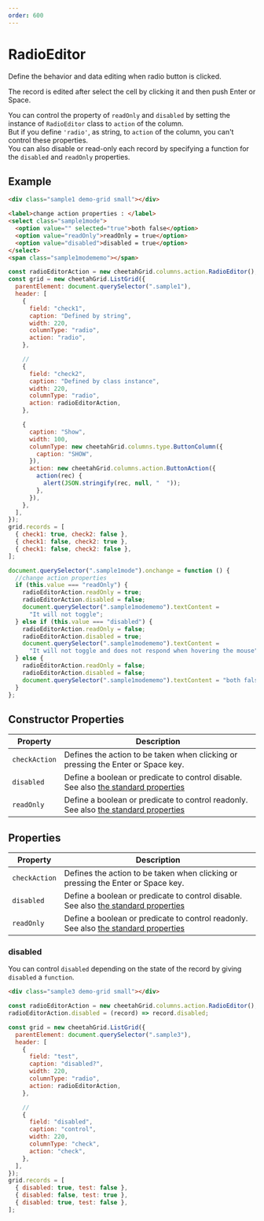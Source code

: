 ```yaml
---
order: 600
---
```


# RadioEditor

Define the behavior and data editing when radio button is clicked.

The record is edited after select the cell by clicking it and then push Enter or Space.

You can control the property of `readOnly` and `disabled` by setting the instance of `RadioEditor` class to `action` of the column.  
But if you define `'radio'`, as string, to `action` of the column, you can't control these properties.  
You can also disable or read-only each record by specifying a function for the `disabled` and `readOnly` properties.

## Example

<code-preview>

```html
<div class="sample1 demo-grid small"></div>

<label>change action properties : </label>
<select class="sample1mode">
  <option value="" selected="true">both false</option>
  <option value="readOnly">readOnly = true</option>
  <option value="disabled">disabled = true</option>
</select>
<span class="sample1modememo"></span>
```

```js
const radioEditorAction = new cheetahGrid.columns.action.RadioEditor();
const grid = new cheetahGrid.ListGrid({
  parentElement: document.querySelector(".sample1"),
  header: [
    {
      field: "check1",
      caption: "Defined by string",
      width: 220,
      columnType: "radio",
      action: "radio",
    },

    //
    {
      field: "check2",
      caption: "Defined by class instance",
      width: 220,
      columnType: "radio",
      action: radioEditorAction,
    },

    {
      caption: "Show",
      width: 100,
      columnType: new cheetahGrid.columns.type.ButtonColumn({
        caption: "SHOW",
      }),
      action: new cheetahGrid.columns.action.ButtonAction({
        action(rec) {
          alert(JSON.stringify(rec, null, "  "));
        },
      }),
    },
  ],
});
grid.records = [
  { check1: true, check2: false },
  { check1: false, check2: true },
  { check1: false, check2: false },
];

document.querySelector(".sample1mode").onchange = function () {
  //change action properties
  if (this.value === "readOnly") {
    radioEditorAction.readOnly = true;
    radioEditorAction.disabled = false;
    document.querySelector(".sample1modememo").textContent =
      "It will not toggle";
  } else if (this.value === "disabled") {
    radioEditorAction.readOnly = false;
    radioEditorAction.disabled = true;
    document.querySelector(".sample1modememo").textContent =
      "It will not toggle and does not respond when hovering the mouse";
  } else {
    radioEditorAction.readOnly = false;
    radioEditorAction.disabled = false;
    document.querySelector(".sample1modememo").textContent = "both false";
  }
};
```

</code-preview>

## Constructor Properties

| Property      | Description                                                                           |
| ------------- | ------------------------------------------------------------------------------------- |
| `checkAction` | Defines the action to be taken when clicking or pressing the Enter or Space key.      |
| `disabled`    | Define a boolean or predicate to control disable. See also [the standard properties]  |
| `readOnly`    | Define a boolean or predicate to control readonly. See also [the standard properties] |

[the standard properties]: ./standard-properties.md

## Properties

| Property      | Description                                                                           |
| ------------- | ------------------------------------------------------------------------------------- |
| `checkAction` | Defines the action to be taken when clicking or pressing the Enter or Space key.      |
| `disabled`    | Define a boolean or predicate to control disable. See also [the standard properties]  |
| `readOnly`    | Define a boolean or predicate to control readonly. See also [the standard properties] |

### disabled

You can control `disabled` depending on the state of the record by giving `disabled` a `function`.

<code-preview>

```html
<div class="sample3 demo-grid small"></div>
```

```js
const radioEditorAction = new cheetahGrid.columns.action.RadioEditor();
radioEditorAction.disabled = (record) => record.disabled;

const grid = new cheetahGrid.ListGrid({
  parentElement: document.querySelector(".sample3"),
  header: [
    {
      field: "test",
      caption: "disabled?",
      width: 220,
      columnType: "radio",
      action: radioEditorAction,
    },

    //
    {
      field: "disabled",
      caption: "control",
      width: 220,
      columnType: "check",
      action: "check",
    },
  ],
});
grid.records = [
  { disabled: true, test: false },
  { disabled: false, test: true },
  { disabled: true, test: false },
];
```

</code-preview>
